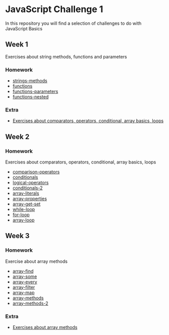 # JavaScript Challenge 1

In this repository you will find a selection of challenges to do with JavaScript Basics

## Week 1
Exercises about string methods, functions and parameters

### Homework
- [strings-methods](./week-1/Homework/1-strings-methods/README.md) 
- [functions](./week-1/Homework/2-functions/README.md) 
- [functions-parameters](./week-1/Homework/3-functions-parameters/README.md)
- [functions-nested](./week-1/Homework/4-functions-nested/README.md) 

### Extra
- [Exercises about comparators, operators, conditional, array basics, loops](./week-1/Extra/)

## Week 2

### Homework
Exercises about comparators, operators, conditional, array basics, loops

- [comparison-operators](./week-2/Homework/1-comparison-operators) 
- [conditionals](./week-2/Homework/2-conditionals)
- [logical-operators](./week-2/Homework/3-logical-operators)
- [conditionals-2](./week-2/Homework/4-conditionals-2)
- [array-literals](./week-2/Homework/5-array-literals)
- [array-properties](./week-2/Homework/6-array-properties)
- [array-get-set](./week-2/Homework/7-array-get-set)
- [while-loop](./week-2/Homework/8-while-loop)
- [for-loop](./week-2/Homework/9-for-loop)
- [array-loop](./week-2/Homework/10-array-loop)

## Week 3

### Homework

Exercise about array methods
- [array-find](./week-3/Homework/1-array-find)
- [array-some](./week-3/Homework/2-array-some)
- [array-every](./week-3/Homework/3-array-every)
- [array-filter](./week-3/Homework/4-array-filter)
- [array-map](./week-3/Homework/5-array-map)
- [array-methods](./week-3/Homework/7-array-methods)
- [array-methods-2](./week-3/Homework/8-array-methods-2)

### Extra
- [Exercises about array methods](./week-3/Extra/)